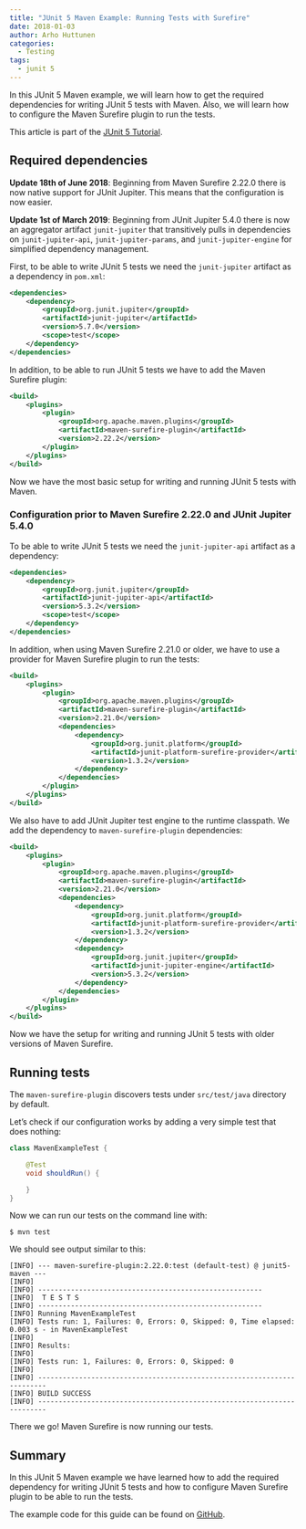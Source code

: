 ```yaml
---
title: "JUnit 5 Maven Example: Running Tests with Surefire"
date: 2018-01-03
author: Arho Huttunen
categories:
  - Testing
tags:
  - junit 5
---
```


In this JUnit 5 Maven example, we will learn how to get the required dependencies for writing JUnit 5 tests with Maven. Also, we will learn how to configure the Maven Surefire plugin to run the tests.

This article is part of the [JUnit 5 Tutorial][1].

## Required dependencies

**Update 18th of June 2018**: Beginning from Maven Surefire 2.22.0 there is now native support for JUnit Jupiter. This means that the configuration is now easier.

**Update 1st of March 2019**: Beginning from JUnit Jupiter 5.4.0 there is now an aggregator artifact `junit-jupiter` that transitively pulls in dependencies on `junit-jupiter-api`, `junit-jupiter-params`, and `junit-jupiter-engine` for simplified dependency management.

First, to be able to write JUnit 5 tests we need the `junit-jupiter` artifact as a dependency in `pom.xml`:

```xml
<dependencies>
    <dependency>
        <groupId>org.junit.jupiter</groupId>
        <artifactId>junit-jupiter</artifactId>
        <version>5.7.0</version>
        <scope>test</scope>
    </dependency>
</dependencies>
```

In addition, to be able to run JUnit 5 tests we have to add the Maven Surefire plugin:

```xml
<build>
    <plugins>
        <plugin>
            <groupId>org.apache.maven.plugins</groupId>
            <artifactId>maven-surefire-plugin</artifactId>
            <version>2.22.2</version>
        </plugin>
    </plugins>
</build>
```

Now we have the most basic setup for writing and running JUnit 5 tests with Maven.

### Configuration prior to Maven Surefire 2.22.0 and JUnit Jupiter 5.4.0

To be able to write JUnit 5 tests we need the `junit-jupiter-api` artifact as a dependency:

```xml
<dependencies>
    <dependency>
        <groupId>org.junit.jupiter</groupId>
        <artifactId>junit-jupiter-api</artifactId>
        <version>5.3.2</version>
        <scope>test</scope>
    </dependency>
</dependencies>
```

In addition, when using Maven Surefire 2.21.0 or older, we have to use a provider for Maven Surefire plugin to run the tests:

```xml
<build>
    <plugins>
        <plugin>
            <groupId>org.apache.maven.plugins</groupId>
            <artifactId>maven-surefire-plugin</artifactId>
            <version>2.21.0</version>
            <dependencies>
                <dependency>
                    <groupId>org.junit.platform</groupId>
                    <artifactId>junit-platform-surefire-provider</artifactId>
                    <version>1.3.2</version>
                </dependency>
            </dependencies>
        </plugin>
    </plugins>
</build>
```

We also have to add JUnit Jupiter test engine to the runtime classpath. We add the dependency to `maven-surefire-plugin` dependencies:

```xml
<build>
    <plugins>
        <plugin>
            <groupId>org.apache.maven.plugins</groupId>
            <artifactId>maven-surefire-plugin</artifactId>
            <version>2.21.0</version>
            <dependencies>
                <dependency>
                    <groupId>org.junit.platform</groupId>
                    <artifactId>junit-platform-surefire-provider</artifactId>
                    <version>1.3.2</version>
                </dependency>
                <dependency>
                    <groupId>org.junit.jupiter</groupId>
                    <artifactId>junit-jupiter-engine</artifactId>
                    <version>5.3.2</version>
                </dependency>
            </dependencies>
        </plugin>
    </plugins>
</build>
```

Now we have the setup for writing and running JUnit 5 tests with older versions of Maven Surefire.

## Running tests

The `maven-surefire-plugin` discovers tests under `src/test/java` directory by default.

Let’s check if our configuration works by adding a very simple test that does nothing:

```java
class MavenExampleTest {

    @Test
    void shouldRun() {

    }
}
```

Now we can run our tests on the command line with:

```
$ mvn test
```

We should see output similar to this:

```
[INFO] --- maven-surefire-plugin:2.22.0:test (default-test) @ junit5-maven ---
[INFO]
[INFO] -------------------------------------------------------
[INFO]  T E S T S
[INFO] -------------------------------------------------------
[INFO] Running MavenExampleTest
[INFO] Tests run: 1, Failures: 0, Errors: 0, Skipped: 0, Time elapsed: 0.003 s - in MavenExampleTest
[INFO]
[INFO] Results:
[INFO]
[INFO] Tests run: 1, Failures: 0, Errors: 0, Skipped: 0
[INFO]
[INFO] ------------------------------------------------------------------------
[INFO] BUILD SUCCESS
[INFO] ------------------------------------------------------------------------
```

There we go! Maven Surefire is now running our tests.

## Summary

In this JUnit 5 Maven example we have learned how to add the required dependency for writing JUnit 5 tests and how to configure Maven Surefire plugin to be able to run the tests.

The example code for this guide can be found on [GitHub][2].

[1]:	/junit-5-tutorial
[2]:	https://github.com/arhohuttunen/junit5-examples/tree/master/junit5-maven
